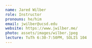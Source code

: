 ```yaml
---
name: Jared Wilber
role: Instructor
pronouns: he/him
email: jwilber@ucsd.edu
website: https://www.jwilber.me/
photo: assets/images/wilber.jpeg
lecture: TuTh 6:30-7:50PM, SOLIS 104
---
```

